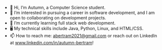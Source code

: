 - 👋 Hi, I’m Autumn, a Computer Science student.
- 👀 I’m interested in pursuing a career in software development, and I am open to collaborating on development projects.
- 🌱 I’m currently learning full stack web development.
- 🖥 My technical skills include Java, Python, Linux, and HTML/CSS.
- 📫 How to reach me: abertram2021@gmail.com or reach out on LinkedIn at www.linkedin.com/in/autumn-bertram!

<!---
xxaleebxx/xxaleebxx is a ✨ special ✨ repository because its `README.md` (this file) appears on your GitHub profile.
You can click the Preview link to take a look at your changes.
--->
